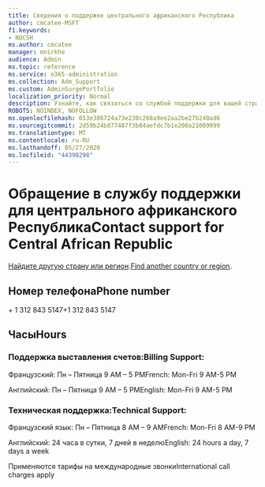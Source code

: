 ```yaml
---
title: Сведения о поддержке центрального африканского Республика
author: cmcatee-MSFT
f1.keywords:
- NOCSH
ms.author: cmcatee
manager: mnirkhe
audience: Admin
ms.topic: reference
ms.service: o365-administration
ms.collection: Adm_Support
ms.custom: AdminSurgePortfolio
localization_priority: Normal
description: Узнайте, как связаться со службой поддержки для вашей страны или региона.
ROBOTS: NOINDEX, NOFOLLOW
ms.openlocfilehash: 653e386724a73e230c268a9ee2aa2be27b240ad6
ms.sourcegitcommit: 2d59b24b877487f3b84aefdc7b1e200a21009999
ms.translationtype: MT
ms.contentlocale: ru-RU
ms.lasthandoff: 05/27/2020
ms.locfileid: "44398298"
---
```

# <a name="contact-support-for-central-african-republic"></a><span data-ttu-id="f5e63-103">Обращение в службу поддержки для центрального африканского Республика</span><span class="sxs-lookup"><span data-stu-id="f5e63-103">Contact support for Central African Republic</span></span>

<span data-ttu-id="f5e63-104">[Найдите другую страну или регион](../contact-support-for-business-products.md).</span><span class="sxs-lookup"><span data-stu-id="f5e63-104">[Find another country or region](../contact-support-for-business-products.md).</span></span>

## <a name="phone-number"></a><span data-ttu-id="f5e63-105">Номер телефона</span><span class="sxs-lookup"><span data-stu-id="f5e63-105">Phone number</span></span>
<span data-ttu-id="f5e63-106">+ 1 312 843 5147</span><span class="sxs-lookup"><span data-stu-id="f5e63-106">+1 312 843 5147</span></span>

## <a name="hours"></a><span data-ttu-id="f5e63-107">Часы</span><span class="sxs-lookup"><span data-stu-id="f5e63-107">Hours</span></span>
### <a name="billing-support"></a><span data-ttu-id="f5e63-108">Поддержка выставления счетов:</span><span class="sxs-lookup"><span data-stu-id="f5e63-108">Billing Support:</span></span>

<span data-ttu-id="f5e63-109">Французский: Пн – Пятница 9 AM – 5 PM</span><span class="sxs-lookup"><span data-stu-id="f5e63-109">French: Mon-Fri 9 AM-5 PM</span></span>

<span data-ttu-id="f5e63-110">Английский: Пн – Пятница 9 AM – 5 PM</span><span class="sxs-lookup"><span data-stu-id="f5e63-110">English: Mon-Fri 9 AM-5 PM</span></span>

### <a name="technical-support"></a><span data-ttu-id="f5e63-111">Техническая поддержка:</span><span class="sxs-lookup"><span data-stu-id="f5e63-111">Technical Support:</span></span>

<span data-ttu-id="f5e63-112">Французский язык: Пн – Пятница 8 AM – 9 AM</span><span class="sxs-lookup"><span data-stu-id="f5e63-112">French: Mon-Fri 8 AM-9 PM</span></span>

<span data-ttu-id="f5e63-113">Английский: 24 часа в сутки, 7 дней в неделю</span><span class="sxs-lookup"><span data-stu-id="f5e63-113">English: 24 hours a day, 7 days a week</span></span>

<span data-ttu-id="f5e63-114">Применяются тарифы на международные звонки</span><span class="sxs-lookup"><span data-stu-id="f5e63-114">International call charges apply</span></span>

